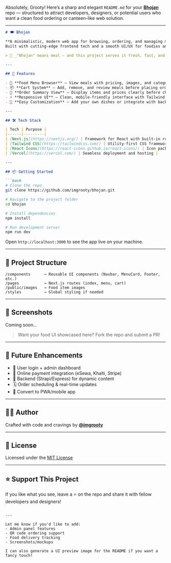 Absolutely, Grooty! Here’s a sharp and elegant `README.md` for your [**Bhojan**](https://github.com/imgrooty/bhojan) repo — structured to attract developers, designers, or potential users who want a clean food ordering or canteen-like web solution.

---

````markdown
# 🍽️ Bhojan

**A minimalistic, modern web app for browsing, ordering, and managing meals.**  
Built with cutting-edge frontend tech and a smooth UI/UX for foodies and meal providers alike.

> 🥘 _"Bhojan" means meal — and this project serves it fresh, fast, and frontend-friendly._

---

## 🧩 Features

- 🛒 **Food Menu Browser** – View meals with pricing, images, and categories.
- 📦 **Cart System** – Add, remove, and review meals before placing orders.
- 🧾 **Order Summary View** – Display items and prices clearly before checkout.
- ⚡ **Responsive UI** – Clean, mobile-friendly interface with Tailwind CSS.
- 🍱 **Easy Customization** – Add your own dishes or integrate with backend APIs.

---

## 🛠️ Tech Stack

| Tech | Purpose |
|------|---------|
| [Next.js](https://nextjs.org/) | Framework for React with built-in routing |
| [Tailwind CSS](https://tailwindcss.com/) | Utility-first CSS framework |
| [React Icons](https://react-icons.github.io/react-icons/) | Icon packs used in the UI |
| [Vercel](https://vercel.com/) | Seamless deployment and hosting |

---

## 📦 Getting Started

```bash
# Clone the repo
git clone https://github.com/imgrooty/bhojan.git

# Navigate to the project folder
cd bhojan

# Install dependencies
npm install

# Run development server
npm run dev
````

Open `http://localhost:3000` to see the app live on your machine.

---

## 🔧 Project Structure

```
/components      → Reusable UI components (Navbar, MenuCard, Footer, etc.)
/pages           → Next.js routes (index, menu, cart)
/public/images   → Food item images
/styles          → Global styling if needed
```

---

## 📸 Screenshots

Coming soon...

> Want your food UI showcased here? Fork the repo and submit a PR!

---

## 🚀 Future Enhancements

* 🔐 User login + admin dashboard
* 🧾 Online payment integration (eSewa, Khalti, Stripe)
* 🍛 Backend (Strapi/Express) for dynamic content
* 🗓️ Order scheduling & real-time updates
* 📱 Convert to PWA/mobile app

---

## 👨‍🍳 Author

Crafted with code and cravings by [**@imgrooty**](https://github.com/imgrooty)

---

## 📄 License

Licensed under the [MIT License](LICENSE)

---

## ⭐ Support This Project

If you like what you see, leave a ⭐ on the repo and share it with fellow developers and designers!

```

---

Let me know if you'd like to add:
- Admin panel features
- QR code ordering support
- Food delivery tracking
- Screenshots/mockups

I can also generate a UI preview image for the README if you want a fancy touch!
```
